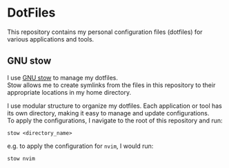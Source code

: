 # DotFiles

This repository contains my personal configuration files (dotfiles) for various applications and tools. 

## GNU stow

I use [GNU stow](https://www.gnu.org/software/stow/) to manage my dotfiles.  
Stow allows me to create symlinks from the files in this repository to their appropriate locations in my home directory.

I use modular structure to organize my dotfiles. Each application or tool has its own directory, making it easy to manage and update configurations.  
To apply the configurations, I navigate to the root of this repository and run:

```
stow <directory_name>
```

e.g. to apply the configuration for `nvim`, I would run:

```
stow nvim
```
